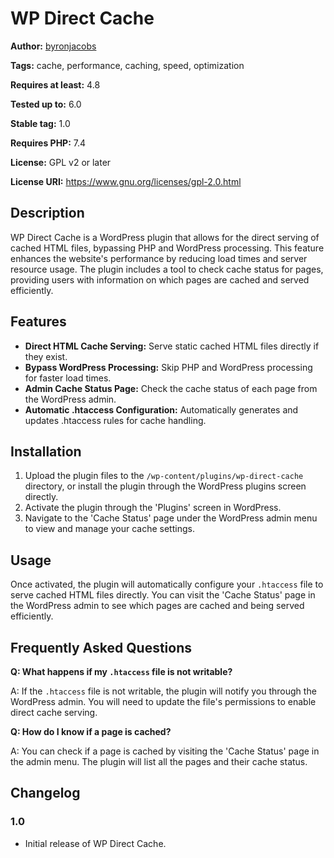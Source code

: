 # WP Direct Cache

**Author:** [byronjacobs](https://byronjacobs.co.za/)
  
**Tags:** cache, performance, caching, speed, optimization
  
**Requires at least:** 4.8
  
**Tested up to:** 6.0
  
**Stable tag:** 1.0
  
**Requires PHP:** 7.4
  
**License:** GPL v2 or later
  
**License URI:** https://www.gnu.org/licenses/gpl-2.0.html
  
## Description

WP Direct Cache is a WordPress plugin that allows for the direct serving of cached HTML files, bypassing PHP and WordPress processing. This feature enhances the website's performance by reducing load times and server resource usage. The plugin includes a tool to check cache status for pages, providing users with information on which pages are cached and served efficiently.

## Features

- **Direct HTML Cache Serving:** Serve static cached HTML files directly if they exist.
- **Bypass WordPress Processing:** Skip PHP and WordPress processing for faster load times.
- **Admin Cache Status Page:** Check the cache status of each page from the WordPress admin.
- **Automatic .htaccess Configuration:** Automatically generates and updates .htaccess rules for cache handling.

## Installation

1. Upload the plugin files to the `/wp-content/plugins/wp-direct-cache` directory, or install the plugin through the WordPress plugins screen directly.
2. Activate the plugin through the 'Plugins' screen in WordPress.
3. Navigate to the 'Cache Status' page under the WordPress admin menu to view and manage your cache settings.

## Usage

Once activated, the plugin will automatically configure your `.htaccess` file to serve cached HTML files directly. You can visit the 'Cache Status' page in the WordPress admin to see which pages are cached and being served efficiently.

## Frequently Asked Questions

**Q: What happens if my `.htaccess` file is not writable?**

A: If the `.htaccess` file is not writable, the plugin will notify you through the WordPress admin. You will need to update the file's permissions to enable direct cache serving.

**Q: How do I know if a page is cached?**

A: You can check if a page is cached by visiting the 'Cache Status' page in the admin menu. The plugin will list all the pages and their cache status.

## Changelog

### 1.0
- Initial release of WP Direct Cache.

